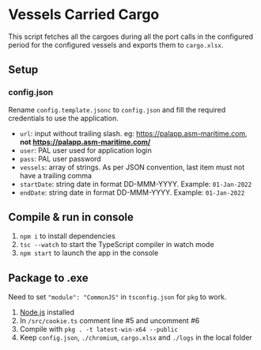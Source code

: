 # Vessels Carried Cargo

This script fetches all the cargoes during all the port calls in the configured period for the configured vessels and exports them to `cargo.xlsx`.

## Setup

### config.json

Rename `config.template.jsonc` to `config.json` and fill the required credentials to use the application.

- `url`: input without trailing slash. eg: <https://palapp.asm-maritime.com>, **not <https://palapp.asm-maritime.com/>**
- `user`: PAL user used for application login
- `pass`: PAL user password
- `vessels`: array of strings. As per JSON convention, last item must not have a trailing comma
- `startDate`: string date in format DD-MMM-YYYY. Example: `01-Jan-2022`
- `endDate`: string date in format DD-MMM-YYYY. Example: `01-Jan-2022`

## Compile & run in console

1. `npm i` to install dependencies
2. `tsc --watch` to start the TypeScript compiler in watch mode
3. `npm start` to launch the app in the console

## Package to .exe

Need to set `"module": "CommonJS"` in `tsconfig.json` for `pkg` to work.

1. [Node.js](https://nodejs.org/en/download) installed
2. In `/src/cookie.ts` comment line #5 and uncomment #6
3. Compile with `pkg . -t latest-win-x64 --public`
4. Keep `config.json`, `./chromium`, `cargo.xlsx` and `./logs` in the local folder
